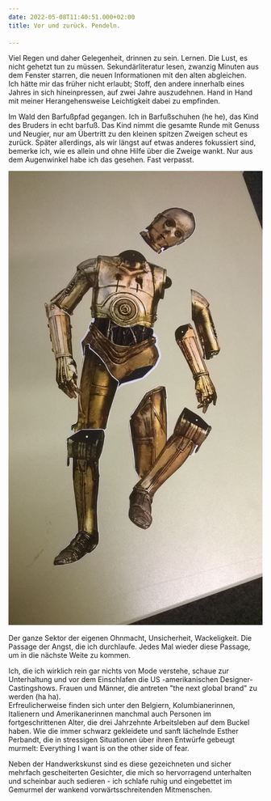 ```yaml
---
date: 2022-05-08T11:40:51.000+02:00
title: Vor und zurück. Pendeln.

---
```

Viel Regen und daher Gelegenheit, drinnen zu sein. Lernen. Die Lust, es nicht gehetzt tun zu müssen. Sekundärliteratur lesen, zwanzig Minuten aus dem Fenster starren, die neuen Informationen mit den alten abgleichen.  
Ich hätte mir das früher nicht erlaubt; Stoff, den andere innerhalb eines Jahres in sich hineinpressen, auf zwei Jahre auszudehnen. Hand in Hand mit meiner Herangehensweise Leichtigkeit dabei zu empfinden.

Im Wald den Barfußpfad gegangen. Ich in Barfußschuhen (he he), das Kind des Bruders in echt barfuß. Das Kind nimmt die gesamte Runde mit Genuss und Neugier, nur am Übertritt zu den kleinen spitzen Zweigen scheut es zurück. Später allerdings, als wir längst auf etwas anderes fokussiert sind, bemerke ich, wie es allein und ohne Hilfe  über die Zweige wankt. Nur aus dem Augenwinkel habe ich das gesehen. Fast verpasst.

![](/uploads/teile.jpg)

Der ganze Sektor der eigenen Ohnmacht, Unsicherheit, Wackeligkeit. Die Passage der Angst, die ich durchlaufe. Jedes Mal wieder diese Passage, um in die nächste Weite zu kommen.

Ich, die ich wirklich rein gar nichts von Mode verstehe, schaue zur Unterhaltung und vor dem Einschlafen die US -amerikanischen Designer-Castingshows. Frauen und Männer, die antreten "the next global brand" zu werden  (ha ha).  
Erfreulicherweise finden sich unter den Belgiern, Kolumbianerinnen, Italienern und Amerikanerinnen manchmal auch Personen im fortgeschrittenen Alter, die drei Jahrzehnte Arbeitsleben auf dem Buckel haben. Wie die immer schwarz gekleidete und sanft lächelnde Esther Perbandt, die in stressigen Situationen über ihren Entwürfe gebeugt murmelt: Everything I want is on the other side of fear.

Neben der Handwerkskunst sind es diese gezeichneten und sicher mehrfach gescheiterten Gesichter, die mich so hervorragend unterhalten und scheinbar auch sedieren - ich schlafe ruhig und eingebettet im Gemurmel der wankend vorwärtsschreitenden Mitmenschen.